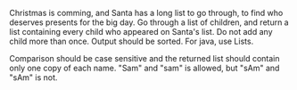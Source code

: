 Christmas is comming, and Santa has a long list to go through, to find who deserves presents for the big day. Go through a list of children, and return a list containing every child who appeared on Santa's list. Do not add any child more than once. Output should be sorted. For java, use Lists.

Comparison should be case sensitive and the returned list should contain only one copy of each name. "Sam" and "sam" is allowed, but "sAm" and "sAm" is not.
